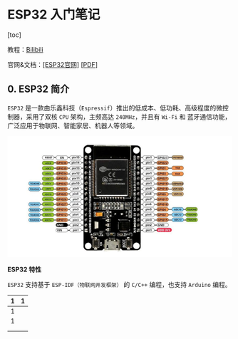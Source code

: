 # ESP32 入门笔记


[toc]

教程：[Bilibili](https://www.bilibili.com/video/BV1QL411673n/?spm_id_from=333.337.top_right_bar_window_default_collection.content.click&vd_source=2b2e11f865a586a3d07499be6cc466af)

官网&文档：[[ESP32官网]](https://www.espressif.com/zh-hans/products/socs/esp32)  [[PDF]](https://www.espressif.com/sites/default/files/documentation/esp32-wroom-32e_esp32-wroom-32ue_datasheet_cn.pdf)

## 0. ESP32 简介

`ESP32` 是一款由乐鑫科技（`Espressif`）推出的低成本、低功耗、高级程度的微控制器，采用了双核 `CPU` 架构，主频高达 `240MHz`，并且有 `Wi-Fi` 和 蓝牙通信功能，广泛应用于物联网、智能家居、机器人等领域。

<img src="https://raw.githubusercontent.com/zjh-jixiaolin/map_strong/main/202305301022058.png" alt="image-20230530102055658" style="zoom: 80%;" />

**ESP32 特性**

`ESP32` 支持基于 `ESP-IDF（物联网开发框架）` 的 `C/C++` 编程，也支持 `Arduino` 编程。

| 1    | 1    |
| ---- | ---- |
| 1    |      |
| 1    |      |
|      |      |
|      |      |

